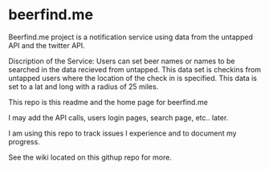 beerfind.me
===========

Beerfind.me project is a notification service using data from the untapped API and the twitter API.

Discription of the Service:
Users can set beer names or names to be searched in the data recieved from untapped. This data set is checkins from untapped users where the location of the check in is specified. This data is set to a lat and long with a radius of 25 miles. 


This repo is this readme and the home page for beerfind.me

I may add the API calls, users login pages, search page, etc.. later.

I am using this repo to track issues I experience and to document my progress.

See the wiki located on this githup repo for more.
